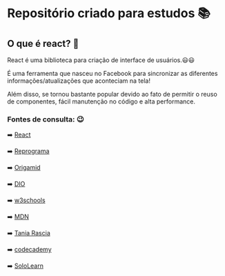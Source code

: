 # Repositório criado para estudos 📚

## O que é react? 🎉

React é uma biblioteca para criação de interface de usuários.😃😃

É uma ferramenta que nasceu no Facebook para sincronizar as diferentes informações/atualizações que aconteciam na tela! 

Além disso, se tornou bastante popular devido ao fato de permitir o reuso de componentes, fácil manutenção no código e alta performance. 


### Fontes de consulta:  :wink:
➡️ [React](https://pt-br.reactjs.org/)

➡️ [Reprograma](https://github.com/reprograma/On10-TodasEmTEch-ReactI/)

➡️ [Origamid](https://www.youtube.com/watch?v=iIQOtwsWXqU)

➡️ [DIO](https://digitalinnovation.one/)

➡️ [w3schools](https://www.w3schools.com/react/)

➡️ [MDN](https://developer.mozilla.org/en-US/docs/Learn/Tools_and_testing/Client-side_JavaScript_frameworks/React_getting_started)


➡️ [Tania Rascia](https://www.taniarascia.com/getting-started-with-react/)

➡️ [codecademy](https://www.codecademy.com/learn/react-101)

➡️ [SoloLearn](https://www.sololearn.com/profile/19573948)

